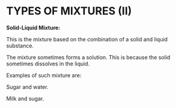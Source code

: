 # TYPES OF MIXTURES (II)

**Solid-Liquid Mixture:**

This is the mixture based on the combination of a solid and liquid substance.

The mixture sometimes forms a solution. This is because the solid sometimes dissolves in the liquid.

Examples of such mixture are:


Sugar and water.

Milk and sugar.
